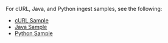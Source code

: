 For cURL, Java, and Python ingest samples, see the following:

* [cURL Sample](curl.md)
* [Java Sample](java.md)
* [Python Sample](python.md)
